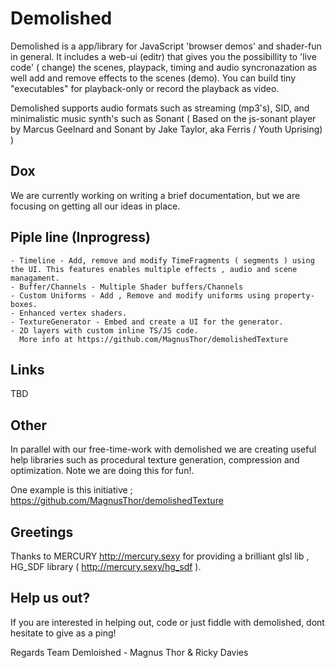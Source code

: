 # Demolished

Demolished is a app/library for JavaScript 'browser demos' and shader-fun in general. It includes a web-ui (editr)  that gives you the possibillity to 'live code' ( change) the scenes, playpack, timing and audio syncronazation as well add and remove effects to the scenes (demo). You can build tiny "executables" for playback-only or record the playback as video. 

Demolished supports audio formats such as streaming (mp3's), SID, and minimalistic music synth's such as Sonant (  Based on the js-sonant player by Marcus Geelnard  and Sonant by Jake Taylor, aka Ferris / Youth Uprising)
)     

## Dox

We are currently working on writing a brief documentation, but we are focusing on getting all our ideas in place.

## Piple line (Inprogress)

    - Timeline - Add, remove and modify TimeFragments ( segments ) using the UI. This features enables multiple effects , audio and scene managament. 
    - Buffer/Channels - Multiple Shader buffers/Channels 
    - Custom Uniforms - Add , Remove and modify uniforms using property-boxes.
    - Enhanced vertex shaders.
    - TextureGenerator - Embed and create a UI for the generator.  
    - 2D layers with custom inline TS/JS code. 
      More info at https://github.com/MagnusThor/demolishedTexture

## Links

TBD

## Other

In parallel with our free-time-work with demolished we are creating useful help libraries such as procedural texture generation, compression and optimization. Note we are doing this for fun!.

One example is this initiative ; https://github.com/MagnusThor/demolishedTexture


## Greetings

Thanks to MERCURY http://mercury.sexy for providing a brilliant glsl lib , HG_SDF library ( http://mercury.sexy/hg_sdf ).   


## Help us out?

If you are interested in helping out, code or just fiddle with demolished, dont hesitate to give as a ping!

Regards
Team Demloished - Magnus Thor & Ricky Davies
